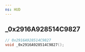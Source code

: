 ```yaml
---
ns: HUD
---
```

## _0x2916A928514C9827

```c
// 0x2916A928514C9827
void _0x2916A928514C9827();
```


